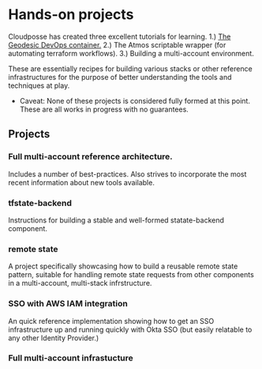# Hands-on projects

Cloudposse has created three excellent tutorials for learning. 
1.) [The Geodesic DevOps container.](https://github.com/cloudposse/tutorials)
2.) The Atmos scriptable wrapper (for automating terraform workflows). 
3.) Building a multi-account environment. 

These are essentially recipes for building various stacks or other reference infrastructures for the purpose of better understanding the tools and techniques at play. 

* Caveat:  None of these projects is considered fully formed at this point. These are all works in progress with no guarantees.

## Projects

### Full multi-account reference architecture.  
Includes a number of best-practices. Also strives to incorporate the most recent information about new tools available. 

### tfstate-backend
Instructions for building a stable and well-formed statate-backend component. 

### remote state 
A project specifically showcasing how to build a reusable remote state pattern, suitable for handling remote state requests from other components in a multi-account, multi-stack infrstructure. 

### SSO with AWS IAM integration
An quick reference implementation showing how to get an SSO infrastructure up and running quickly with Okta SSO (but easily relatable to any other Identity Provider.)

### Full multi-account infrastucture


